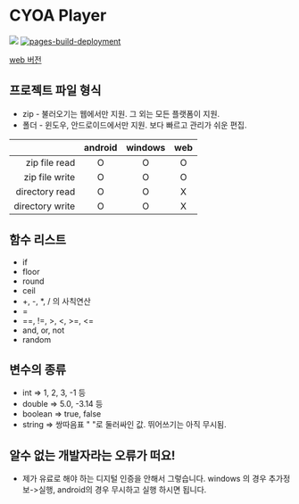 # CYOA Player
<img src="https://img.shields.io/github/v/release/n7484443/FlutterCyoap"></img>
[![pages-build-deployment](https://github.com/n7484443/FlutterCyoap/actions/workflows/pages/pages-build-deployment/badge.svg?branch=gh-pages)](https://github.com/n7484443/FlutterCyoap/actions/workflows/pages/pages-build-deployment)

[web 버전](https://n7484443.github.io/FlutterCyoap/)

## 프로젝트 파일 형식
* zip - 불러오기는 웹에서만 지원. 그 외는 모든 플랫폼이 지원.
* 폴더 - 윈도우, 안드로이드에서만 지원. 보다 빠르고 관리가 쉬운 편집.

| | android | windows | web |
|---:|:---:|:---:|:---:|
| zip file read | O | O | O |
| zip file write | O | O | O |
| directory read | O | O | X |
| directory write | O | O | X |


## 함수 리스트
* if
* floor
* round
* ceil
* +, -, *, / 의 사칙연산
* =
* ==, !=, >, <, >=, <=
* and, or, not
* random

## 변수의 종류
* int => 1, 2, 3, -1 등
* double => 5.0, -3.14 등
* boolean => true, false
* string => 쌍따음표 " "로 둘러싸인 값. 뛰어쓰기는 아직 무시됨.

## 알수 없는 개발자라는 오류가 떠요!
* 제가 유료로 해야 하는 디지털 인증을 안해서 그렇습니다. windows 의 경우 추가정보->실행, android의 경우 무시하고 실행 하시면 됩니다.
